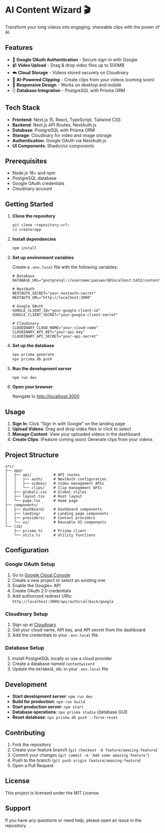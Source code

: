 # AI Content Wizard 🎬

Transform your long videos into engaging, shareable clips with the power of AI.

## Features

- 🔐 **Google OAuth Authentication** - Secure sign-in with Google
- 📹 **Video Upload** - Drag & drop video files up to 500MB
- ☁️ **Cloud Storage** - Videos stored securely on Cloudinary
- 🎯 **AI-Powered Clipping** - Create clips from your videos (coming soon)
- 📱 **Responsive Design** - Works on desktop and mobile
- 🗄️ **Database Integration** - PostgreSQL with Prisma ORM

## Tech Stack

- **Frontend**: Next.js 15, React, TypeScript, Tailwind CSS
- **Backend**: Next.js API Routes, NextAuth.js
- **Database**: PostgreSQL with Prisma ORM
- **Storage**: Cloudinary for video and image storage
- **Authentication**: Google OAuth via NextAuth.js
- **UI Components**: Shadcn/ui components

## Prerequisites

- Node.js 18+ and npm
- PostgreSQL database
- Google OAuth credentials
- Cloudinary account

## Getting Started

1. **Clone the repository**
   ```bash
   git clone <repository-url>
   cd creatorapp
   ```

2. **Install dependencies**
   ```bash
   npm install
   ```

3. **Set up environment variables**
   
   Create a `.env.local` file with the following variables:
   ```env
   # Database
   DATABASE_URL="postgresql://username:password@localhost:5432/contentwizard"
   
   # NextAuth
   NEXTAUTH_SECRET="your-nextauth-secret"
   NEXTAUTH_URL="http://localhost:3000"
   
   # Google OAuth
   GOOGLE_CLIENT_ID="your-google-client-id"
   GOOGLE_CLIENT_SECRET="your-google-client-secret"
   
   # Cloudinary
   CLOUDINARY_CLOUD_NAME="your-cloud-name"
   CLOUDINARY_API_KEY="your-api-key"
   CLOUDINARY_API_SECRET="your-api-secret"
   ```

4. **Set up the database**
   ```bash
   npx prisma generate
   npx prisma db push
   ```

5. **Run the development server**
   ```bash
   npm run dev
   ```

6. **Open your browser**
   
   Navigate to [http://localhost:3000](http://localhost:3000)

## Usage

1. **Sign In**: Click "Sign In with Google" on the landing page
2. **Upload Videos**: Drag and drop video files or click to select
3. **Manage Content**: View your uploaded videos in the dashboard
4. **Create Clips**: (Feature coming soon) Generate clips from your videos

## Project Structure

```
src/
├── app/
│   ├── api/          # API routes
│   │   ├── auth/     # NextAuth configuration
│   │   ├── videos/   # Video management APIs
│   │   └── clips/    # Clip management APIs
│   ├── globals.css   # Global styles
│   ├── layout.tsx    # Root layout
│   └── page.tsx      # Home page
├── components/
│   ├── dashboard/    # Dashboard components
│   ├── landing/      # Landing page components
│   ├── providers/    # Context providers
│   └── ui/           # Reusable UI components
└── lib/
    ├── prisma.ts     # Prisma client
    └── utils.ts      # Utility functions
```

## Configuration

### Google OAuth Setup

1. Go to [Google Cloud Console](https://console.cloud.google.com/)
2. Create a new project or select an existing one
3. Enable the Google+ API
4. Create OAuth 2.0 credentials
5. Add authorized redirect URIs: `http://localhost:3000/api/auth/callback/google`

### Cloudinary Setup

1. Sign up at [Cloudinary](https://cloudinary.com/)
2. Get your cloud name, API key, and API secret from the dashboard
3. Add the credentials to your `.env.local` file

### Database Setup

1. Install PostgreSQL locally or use a cloud provider
2. Create a database named `contentwizard`
3. Update the `DATABASE_URL` in your `.env.local` file

## Development

- **Start development server**: `npm run dev`
- **Build for production**: `npm run build`
- **Start production server**: `npm start`
- **Database operations**: `npx prisma studio` (database GUI)
- **Reset database**: `npx prisma db push --force-reset`

## Contributing

1. Fork the repository
2. Create your feature branch (`git checkout -b feature/amazing-feature`)
3. Commit your changes (`git commit -m 'Add some amazing feature'`)
4. Push to the branch (`git push origin feature/amazing-feature`)
5. Open a Pull Request

## License

This project is licensed under the MIT License.

## Support

If you have any questions or need help, please open an issue in the repository.
